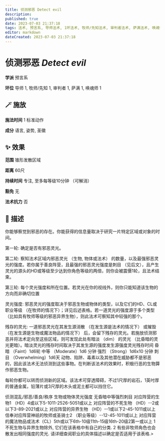 ```yaml
---
title: 侦测邪恶 Detect evil
description: 
published: true
date: 2023-07-03 21:37:18
tags: 法术, 预言系, 导师法术, 1环法术, 牧师/先知法术, 审判者法术, 萨满法术, 唤魂师法术
editor: markdown
dateCreated: 2023-07-03 21:37:18
---
```


# **侦测邪恶** *Detect evil*

**学派** 预言系 

**环位** 导师 1, 牧师/先知 1, 审判者 1, 萨满 1, 唤魂师 1

## 🪄 施放

**施法时间** 1 标准动作

**成分** 语言, 姿势, 圣徽

## ✨ 效果  

**范围** 锥形发散区域

**距离** 60尺  

**持续时间** 专注, 至多每等级10分钟 （可解消） 

**豁免** 无

**法术抗力** 否

## 📖 描述

你能够察觉到邪恶的存在。你能获得的信息量取决于研究一片特定区域或对象的时间。

第一轮: 确定是否有邪恶灵光。

第二轮: 察知法术区域内邪恶灵光 （生物, 物体或法术） 的数量，以及最强邪恶灵光的强度。若你属于善良阵营，且最强的邪恶灵光强度是刺目 （见后文），且产生灵光的源头的HD或等级至少达到你角色等级的两倍，则你会被震慑1轮，且法术结束。

第三轮: 每个灵光强度和所在位置。若灵光在你的视线外，则你只能知道该生物的方向而非确切位置

灵光强度: 邪恶灵光的强度取决于邪恶生物或物体的类型，以及它们的HD、CL或职业等级 （在牧师的情况下）；详见后述表格。若一道灵光的强度源于多个类型 （比如具有牧师等级的邪恶异界生物），则此法术可察知其中较强的那个。

残存的灵光: 一道邪恶灵光在其发生源消散 （在发生源是法术的情况下） 或摧毁 （在发生源是生物或魔法物品的情况下） 后，会留下残存的灵光。若施放侦测邪恶并将法术定向至这些区域，则可发现此处有暗淡 （dim） 的灵光 （比昏暗的灵光更暗）。暗淡灵光的残存时间取决于其发生源的强度发生源强度灵光残存时间 昏暗 （Faint）1d6轮 中等 （Moderate）1d6 分钟 强烈 （Strong）1d6x10 分钟 刺目 （Overwhelming）1d6天  动物、陷阱、毒素以及其他潜在威胁都不是邪恶的，因此该法术无法侦测到这些事物。在判断该法术的效果时，积极行恶的生物算作邪恶生物。

 每轮你都可以转而侦测新的区域。该法术可穿透障碍，不过1尺厚的岩石，1英吋厚的普通金属，铅薄片或3尺厚的木头或泥土都可以挡住它。

侦测混乱/邪恶/善良/秩序 生物或物体灵光强度 无昏暗中等强烈刺目 对应阵营的生物1 （HD）4或以下5-1011-2526-5051或以上 对应阵营的不死生物 （HD）--2或以下3-89-2021或以上  对应阵营的异界生物 （HD）--1或以下2-45-1011或以上 信奉对应阵营神祇的牧师或圣骑士2 （职业等级）--12-45-1011或以上  对应阵营的魔法物品或法术（CL）5th或以下6th-10级11th-15级16th-20级2第一或以上 1 不死生物与异界生物除外, 它们在该表格中有自己的分类. 2 有些非牧师角色也会散发出相同强度的灵光. 请详细查阅职业的具体描述以确定是否适用于该表格.>
    